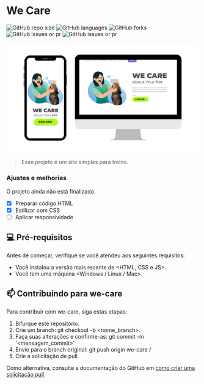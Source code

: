 # We Care

<div>
  <img alt="GitHub repo size" src="https://img.shields.io/github/repo-size/ArthurFinotelo/we-care?style=for-the-badge" height="25px"> 
  <img alt="GitHub languages" src="https://img.shields.io/github/languages/count/ArthurFinotelo/we-care?style=for-the-badge" height="25px"> 
  <img alt="GitHub forks" src="https://img.shields.io/github/forks/ArthurFinotelo/we-care?style=for-the-badge" height="25px"> 
  <img alt="GitHub issues or pr" src="https://img.shields.io/github/issues/ArthurFinotelo/we-care?style=for-the-badge" height="25px"> 
  <img alt="GitHub issues or pr" src="https://img.shields.io/github/issues-pr/ArthurFinotelo/we-care?style=for-the-badge" height="25px"> 
</div>

<br/>

<img src="./assets/ResponsivoWe-Care.png" />

> Esse projeto é um site simples para treino.



### Ajustes e melhorias

O projeto ainda não está finalizado.

- [x] Preparar código HTML
- [x] Estilizar com CSS
- [ ] Aplicar responsividade

## 💻 Pré-requisitos

Antes de começar, verifique se você atendeu aos seguintes requisitos:

- Você instalou a versão mais recente de <HTML, CSS e JS>.
- Você tem uma máquina <Windows / Linux / Mac>.

## 📫 Contribuindo para we-care

Para contribuir com we-care, siga estas etapas:

1. Bifurque este repositório.
2. Crie um branch: git checkout -b <nome_branch>.
3. Faça suas alterações e confirme-as: git commit -m '<mensagem_commit>'
4. Envie para o branch original: git push origin we-care / <local>
5. Crie a solicitação de pull.

Como alternativa, consulte a documentação do GitHub em [como criar uma solicitação pull](https://help.github.com/en/github/collaborating-with-issues-and-pull-requests/creating-a-pull-request).
